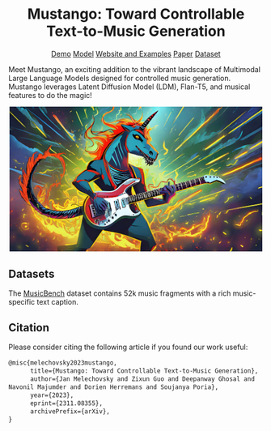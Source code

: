 <div align="center">

# Mustango: Toward Controllable Text-to-Music Generation

[Demo]() [Model]() [Website and Examples](https://amaai-lab.github.io/mustango/) [Paper](https://arxiv.org/abs/2311.08355) [Dataset](https://huggingface.co/datasets/amaai-lab/MusicBench)
</div>

Meet Mustango, an exciting addition to the vibrant landscape of Multimodal Large Language Models designed for controlled music generation. Mustango leverages Latent Diffusion Model (LDM), Flan-T5, and musical features to do the magic!

<div align="center">
  <img src="img/mustango.jpg" width="500"/>
</div>


## Datasets

The [MusicBench](https://huggingface.co/datasets/amaai-lab/MusicBench) dataset contains 52k music fragments with a rich music-specific text caption. 

## Citation
Please consider citing the following article if you found our work useful:
```
@misc{melechovsky2023mustango,
      title={Mustango: Toward Controllable Text-to-Music Generation}, 
      author={Jan Melechovsky and Zixun Guo and Deepanway Ghosal and Navonil Majumder and Dorien Herremans and Soujanya Poria},
      year={2023},
      eprint={2311.08355},
      archivePrefix={arXiv},
}
```
